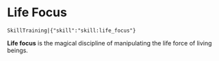 # Life Focus

`SkillTraining|{"skill":"skill:life_focus"}`

**Life focus** is the magical discipline of manipulating the life force of living beings.
